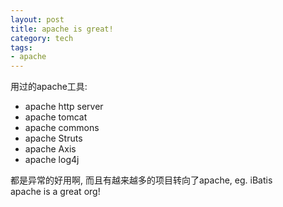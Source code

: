 ```yaml
--- 
layout: post
title: apache is great!
category: tech
tags: 
- apache
---
```

用过的apache工具:

* apache http server
* apache tomcat
* apache commons
* apache Struts
* apache Axis
* apache log4j

都是异常的好用啊, 而且有越来越多的项目转向了apache, eg. iBatis  
apache is a great org!
